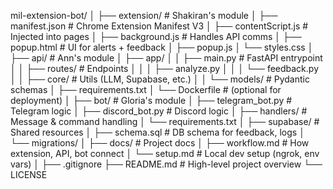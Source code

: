 mil-extension-bot/
│
├── extension/                # Shakiran's module
│   ├── manifest.json         # Chrome Extension Manifest V3
│   ├── contentScript.js      # Injected into pages
│   ├── background.js         # Handles API comms
│   ├── popup.html            # UI for alerts + feedback
│   ├── popup.js
│   └── styles.css
│
├── api/                      # Ann's module
│   ├── app/
│   │   ├── main.py           # FastAPI entrypoint
│   │   ├── routes/           # Endpoints
│   │   │   ├── analyze.py
│   │   │   └── feedback.py
│   │   ├── core/             # Utils (LLM, Supabase, etc.)
│   │   └── models/           # Pydantic schemas
│   ├── requirements.txt
│   └── Dockerfile            # (optional for deployment)
│
├── bot/                      # Gloria's module
│   ├── telegram_bot.py       # Telegram logic
│   ├── discord_bot.py        # Discord logic
│   ├── handlers/             # Message & command handling
│   └── requirements.txt
│
├── supabase/                 # Shared resources
│   ├── schema.sql            # DB schema for feedback, logs
│   └── migrations/
│
├── docs/                     # Project docs
│   ├── workflow.md           # How extension, API, bot connect
│   └── setup.md              # Local dev setup (ngrok, env vars)
│
├── .gitignore
├── README.md                 # High-level project overview
└── LICENSE
